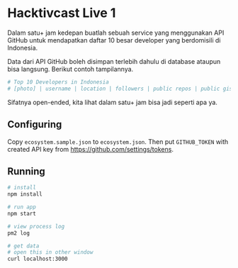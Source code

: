 # Hacktivcast Live 1

Dalam satu+ jam kedepan buatlah sebuah service yang menggunakan API GitHub untuk mendapatkan daftar 10 besar developer yang berdomisili di Indonesia.

Data dari API GitHub boleh disimpan terlebih dahulu di database ataupun bisa langsung. Berikut contoh tampilannya.

```sh
# Top 10 Developers in Indonesia
# [photo] | username | location | followers | public repos | public gists
```

Sifatnya open-ended, kita lihat dalam satu+ jam bisa jadi seperti apa ya.

## Configuring

Copy `ecosystem.sample.json` to `ecosystem.json`. Then put `GITHUB_TOKEN` with created API key from <https://github.com/settings/tokens>.

## Running

```sh
# install
npm install

# run app
npm start

# view process log
pm2 log

# get data
# open this in other window
curl localhost:3000
```

